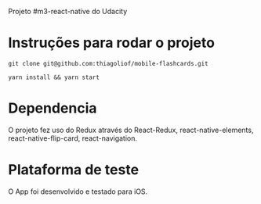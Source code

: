 Projeto #m3-react-native do Udacity

# Instruções para rodar o projeto
```git clone git@github.com:thiagoliof/mobile-flashcards.git```

```yarn install && yarn start```

# Dependencia 
O projeto fez uso do Redux através do React-Redux, react-native-elements, react-native-flip-card, react-navigation.

# Plataforma de teste
O App foi desenvolvido e testado para iOS.
